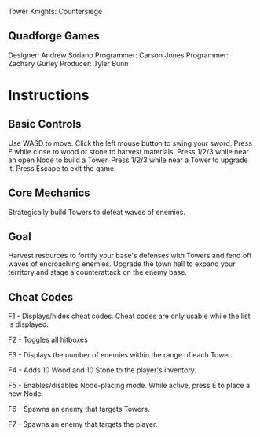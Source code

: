 Tower Knights: Countersiege

## Quadforge Games

Designer: Andrew Soriano
Programmer: Carson Jones
Programmer: Zachary Gurley
Producer: Tyler Bunn

# Instructions

## Basic Controls

Use WASD to move. Click the left mouse button to swing your sword. Press E while close to wood or stone to harvest materials.
Press 1/2/3 while near an open Node to build a Tower. Press 1/2/3 while near a Tower to upgrade it. Press Escape to exit the game.

## Core Mechanics

Strategically build Towers to defeat waves of enemies.

## Goal

Harvest resources to fortify your base's defenses with Towers and fend off waves of encroaching enemies.
Upgrade the town hall to expand your territory and stage a counterattack on the enemy base.

## Cheat Codes

F1 - Displays/hides cheat codes. Cheat codes are only usable while the list is displayed.

F2 - Toggles all hitboxes

F3 - Displays the number of enemies within the range of each Tower.

F4 - Adds 10 Wood and 10 Stone to the player's inventory.

F5 - Enables/disables Node-placing mode. While active, press E to place a new Node.

F6 - Spawns an enemy that targets Towers.

F7 - Spawns an enemy that targets the player.

